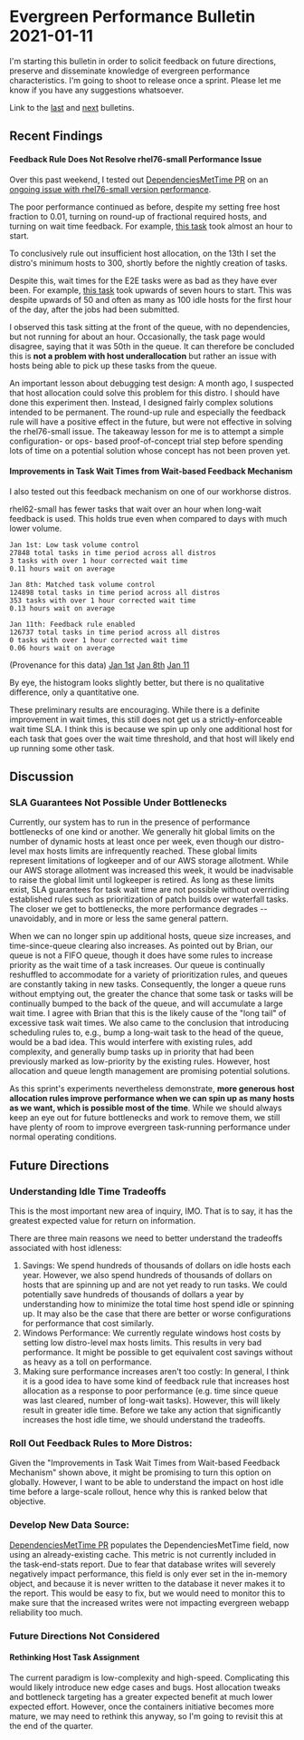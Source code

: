 # Evergreen Performance Bulletin 2021-01-11

I'm starting this bulletin in order to solicit feedback on future directions, preserve and disseminate knowledge of evergreen performance characteristics. I'm going to shoot to release once a sprint. Please let me know if you have any suggestions whatsoever.

Link to the [last](https://hhoke.github.io/evergreen_task_analysis/InvestigatingEvergreenPerformance.html) and [next](https://hhoke.github.io/evergreen_task_analysis/2021-01-25.html) bulletins.

## Recent Findings

#### Feedback Rule Does Not Resolve rhel76-small Performance Issue

Over this past weekend, I tested out [DependenciesMetTime PR](https://github.com/evergreen-ci/evergreen/pull/4287) on an [ongoing issue with rhel76-small version performance](https://jira.mongodb.org/browse/EVG-13502). 

The poor performance continued as before, despite my setting free host fraction to 0.01, turning on round-up of fractional required hosts, and turning on wait time feedback.
For example, [this task](https://evergreen.mongodb.com/task/mms_e2e_sharding_E2E_NDS_Geo_Sharding_AWS_4_0_16551033f912f0d5fb3d2790abc2645f51cfe727_21_01_10_19_54_07) took almost an hour to start.

To conclusively rule out insufficient host allocation, on the 13th I set the distro's minimum hosts to 300, shortly before the nightly creation of tasks.

Despite this, wait times for the E2E tasks were as bad as they have ever been.
For example, [this task](https://evergreen.mongodb.com/task/mms_e2e_sharding_E2E_NDS_Geo_Sharding_AWS_4_0_240b656ff27d0d01e3be8fa6aee1b22d514d3036_21_01_13_23_39_26) took upwards of seven hours to start.
This was despite upwards of 50 and often as many as 100 idle hosts for the first hour of the day, after the jobs had been submitted.

I observed this task sitting at the front of the queue, with no dependencies, but not running for about an hour. Occasionally, the task page would disagree, saying that it was 50th in the queue.
It can therefore be concluded this is **not a problem with host underallocation** but rather an issue with hosts being able to pick up these tasks from the queue.

An important lesson about debugging test design: A month ago, I suspected that host allocation could solve this problem for this distro. I should have done this experiment then. Instead, I designed fairly complex solutions intended to be permanent. The round-up rule and especially the feedback rule will have a positive effect in the future, but were not effective in solving the rhel76-small issue. The takeaway lesson for me is to attempt a simple configuration- or ops- based proof-of-concept trial step before spending lots of time on a potential solution whose concept has not been proven yet.

#### Improvements in Task Wait Times from Wait-based Feedback Mechanism

I also tested out this feedback mechanism on one of our workhorse distros.

rhel62-small has fewer tasks that wait over an hour when long-wait feedback is used.
This holds true even when compared to days with much lower volume.

```
Jan 1st: Low task volume control
27848 total tasks in time period across all distros
3 tasks with over 1 hour corrected wait time
0.11 hours wait on average

Jan 8th: Matched task volume control
124898 total tasks in time period across all distros
353 tasks with over 1 hour corrected wait time
0.13 hours wait on average

Jan 11th: Feedback rule enabled
126737 total tasks in time period across all distros
0 tasks with over 1 hour corrected wait time
0.06 hours wait on average
```
(Provenance for this data)
[Jan 1st](https://github.com/hhoke/evergreen_task_analysis/tree/04446c2f68a1f34e4959c30b0e8ff0343a7c9506)
[Jan 8th](https://github.com/hhoke/evergreen_task_analysis/tree/61480d95834614d7ec0df01c3b31f8e5a0997f42)
[Jan 11](https://github.com/hhoke/evergreen_task_analysis/tree/56daf1b403228bf622f437f3adf918533d292234)

By eye, the histogram looks slightly better, but there is no qualitative difference, only a quantitative one.

These preliminary results are encouraging.
While there is a definite improvement in wait times, this still does not get us a strictly-enforceable wait time SLA.
I think this is because we spin up only one additional host for each task that goes over the wait time threshold, and that host will likely end up running some other task.

## Discussion

### SLA Guarantees Not Possible Under Bottlenecks

Currently, our system has to run in the presence of performance bottlenecks of one kind or another.
We generally hit global limits on the number of dynamic hosts at least once per week, even though our distro-level max hosts limits are infrequently reached.
These global limits represent limitations of logkeeper and of our AWS storage allotment.
While our AWS storage allotment was increased this week, it would be inadvisable to raise the global limit until logkeeper is retired.
As long as these limits exist, SLA guarantees for task wait time are not possible without overriding established rules such as prioritization of patch builds over waterfall tasks.
The closer we get to bottlenecks, the more performance degrades -- unavoidably, and in more or less the same general pattern.

When we can no longer spin up additional hosts, queue size increases, and time-since-queue clearing also increases.
As pointed out by Brian, our queue is not a FIFO queue, though it does have some rules to increase priority as the wait time of a task increases.
Our queue is continually reshuffled to accommodate for a variety of prioritization rules, and queues are constantly taking in new tasks.
Consequently, the longer a queue runs without emptying out, the greater the chance that some task or tasks will be continually bumped to the back of the queue, and will accumulate a large wait time.
I agree with Brian that this is the likely cause of the "long tail" of excessive task wait times.
We also came to the conclusion that introducing scheduling rules to, e.g., bump a long-wait task to the head of the queue, would be a bad idea.
This would interfere with existing rules, add complexity, and generally bump tasks up in priority that had been previously marked as low-priority by the existing rules. 
However, host allocation and queue length management are promising potential solutions.

As this sprint's experiments nevertheless demonstrate, **more generous host allocation rules improve performance when we can spin up as many hosts as we want, which is possible most of the time**.
While we should always keep an eye out for future bottlenecks and work to remove them, we still have plenty of room to improve evergreen task-running performance under normal operating conditions.

## Future Directions

### Understanding Idle Time Tradeoffs

This is the most important new area of inquiry, IMO. That is to say, it has the greatest expected value for return on information.

There are three main reasons we need to better understand the tradeoffs associated with host idleness:

1. Savings: We spend hundreds of thousands of dollars on idle hosts each year. However, we also spend hundreds of thousands of dollars on hosts that are spinning up and are not yet ready to run tasks. We could potentially save hundreds of thousands of dollars a year by understanding how to minimize the total time host spend idle or spinning up. It may also be the case that there are better or worse configurations for performance that cost similarly.
2. Windows Performance: We currently regulate windows host costs by setting low distro-level max hosts limits. This results in very bad performance. It might be possible to get equivalent cost savings without as heavy as a toll on performance. 
3. Making sure performance increases aren't too costly: In general, I think it is a good idea to have some kind of feedback rule that increases host allocation as a response to poor performance (e.g. time since queue was last cleared, number of long-wait tasks). However, this will likely result in greater idle time. Before we take any action that significantly increases the host idle time, we should understand the tradeoffs.

### Roll Out Feedback Rules to More Distros:

Given the "Improvements in Task Wait Times from Wait-based Feedback Mechanism" shown above, it might be promising to turn this option on globally. However, I want to be able to understand the impact on host idle time before a large-scale rollout, hence why this is ranked below that objective.

### Develop New Data Source: 

[DependenciesMetTime PR](https://github.com/evergreen-ci/evergreen/pull/4287) populates the DependenciesMetTime field, now using an already-existing cache. This metric is not currently included in the task-end-stats report. Due to fear that database writes will severely negatively impact performance, this field is only ever set in the in-memory object, and because it is never written to the database it never makes it to the report. This would be easy to fix, but we would need to monitor this to make sure that the increased writes were not impacting evergreen webapp reliability too much.

### Future Directions Not Considered

#### Rethinking Host Task Assignment

The current paradigm is low-complexity and high-speed. Complicating this would likely introduce new edge cases and bugs. Host allocation tweaks and bottleneck targeting has a greater expected benefit at much lower expected effort. However, once the containers initiative becomes more mature, we may need to rethink this anyway, so I'm going to revisit this at the end of the quarter.

